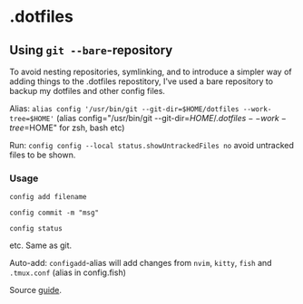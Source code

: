 # .dotfiles

## Using `git --bare`-repository
To avoid nesting repositories, symlinking, and to introduce a simpler way of adding things to the .dotfiles repostitory, I've used a bare repository to backup my dotfiles and other config files.

Alias: `alias config '/usr/bin/git --git-dir=$HOME/dotfiles --work-tree=$HOME'`
(alias config="/usr/bin/git --git-dir=$HOME/.dotfiles --work-tree=$HOME" for zsh, bash etc)


Run: `config config --local status.showUntrackedFiles no` avoid untracked files to be shown.

### Usage 
`config add filename`

`config commit -m "msg"`

`config status`

etc. Same as git.

Auto-add: `configadd`-alias will add changes from `nvim`, `kitty`, `fish` and `.tmux.conf` (alias in config.fish)


Source [guide](https://www.atlassian.com/git/tutorials/dotfiles).
